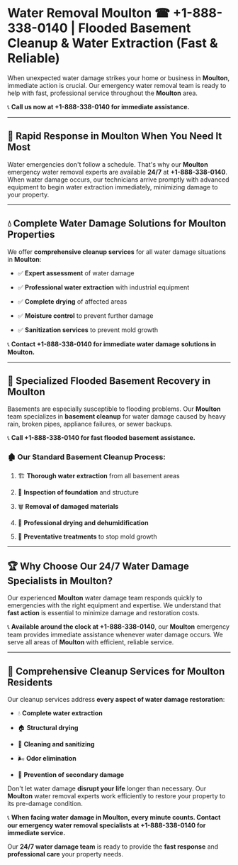 # Water Removal Moulton ☎ +1-888-338-0140 | Flooded Basement Cleanup & Water Extraction (Fast & Reliable)

When unexpected water damage strikes your home or business in **Moulton**, immediate action is crucial. Our emergency water removal team is ready to help with fast, professional service throughout the **Moulton** area. 

📞 **Call us now at +1-888-338-0140 for immediate assistance.**
---
## 🚀 Rapid Response in Moulton When You Need It Most
Water emergencies don't follow a schedule. That's why our **Moulton** emergency water removal experts are available **24/7** at **+1-888-338-0140**. When water damage occurs, our technicians arrive promptly with advanced equipment to begin water extraction immediately, minimizing damage to your property.
---
## 💧 Complete Water Damage Solutions for Moulton Properties
We offer **comprehensive cleanup services** for all water damage situations in **Moulton**:
- ✅ **Expert assessment** of water damage  
- ✅ **Professional water extraction** with industrial equipment  
- ✅ **Complete drying** of affected areas  
- ✅ **Moisture control** to prevent further damage  
- ✅ **Sanitization services** to prevent mold growth  
📞 **Contact +1-888-338-0140 for immediate water damage solutions in Moulton.**
---
## 🌊 Specialized Flooded Basement Recovery in Moulton
Basements are especially susceptible to flooding problems. Our **Moulton** team specializes in **basement cleanup** for water damage caused by heavy rain, broken pipes, appliance failures, or sewer backups. 
📞 **Call +1-888-338-0140 for fast flooded basement assistance.**
### 🏚️ Our Standard Basement Cleanup Process:
1. 🏗️ **Thorough water extraction** from all basement areas  
2. 🔎 **Inspection of foundation** and structure  
3. 🗑️ **Removal of damaged materials**  
4. 💨 **Professional drying and dehumidification**  
5. 🚫 **Preventative treatments** to stop mold growth  
---
## 🏆 Why Choose Our 24/7 Water Damage Specialists in Moulton?
Our experienced **Moulton** water damage team responds quickly to emergencies with the right equipment and expertise. We understand that **fast action** is essential to minimize damage and restoration costs.
📞 **Available around the clock at +1-888-338-0140**, our **Moulton** emergency team provides immediate assistance whenever water damage occurs. We serve all areas of **Moulton** with efficient, reliable service.
---
## 🧹 Comprehensive Cleanup Services for Moulton Residents
Our cleanup services address **every aspect of water damage restoration**:
- 💧 **Complete water extraction**  
- 🏠 **Structural drying**  
- 🧼 **Cleaning and sanitizing**  
- 🌬️ **Odor elimination**  
- 🚫 **Prevention of secondary damage**  
Don't let water damage **disrupt your life** longer than necessary. Our **Moulton** water removal experts work efficiently to restore your property to its pre-damage condition.
📞 **When facing water damage in Moulton, every minute counts. Contact our emergency water removal specialists at +1-888-338-0140 for immediate service.**
Our **24/7 water damage team** is ready to provide the **fast response** and **professional care** your property needs.
